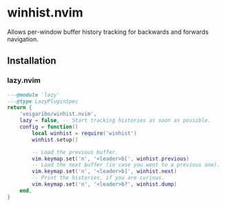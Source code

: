 # winhist.nvim

Allows per-window buffer history tracking for backwards and forwards
navigation.

## Installation

### lazy.nvim

```lua
---@module 'lazy'
---@type LazyPluginSpec
return {
	'veigaribo/winhist.nvim',
	lazy = false, -- Start tracking histories as soon as possible.
	config = function()
		local winhist = require('winhist')
		winhist.setup()

		-- Load the previous buffer.
		vim.keymap.set('n', '<leader>b[', winhist.previous)
		-- Load the next buffer (in case you went to a previous one).
		vim.keymap.set('n', '<leader>b]', winhist.next)
		-- Print the histories, if you are curious.
		vim.keymap.set('n', '<leader>b?', winhist.dump)
	end,
}
```
